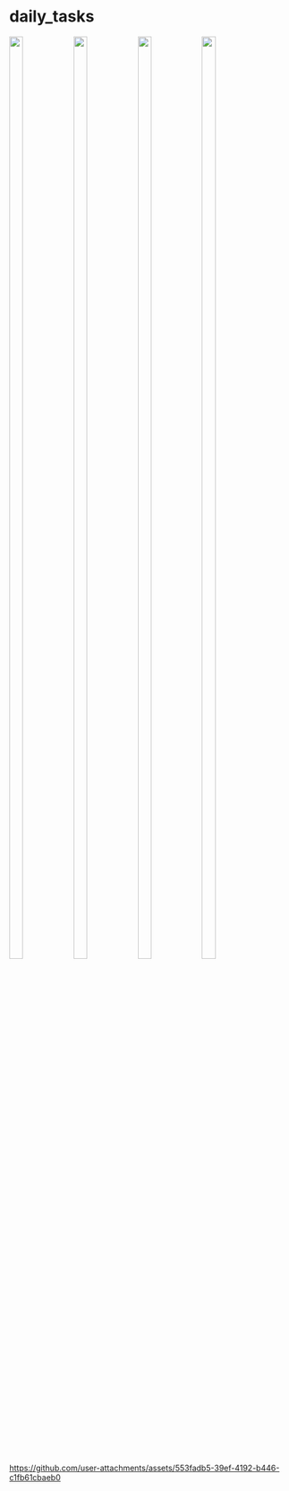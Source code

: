 # daily_tasks

<img src = "https://github.com/user-attachments/assets/1aef139a-02c7-4c5d-b6bb-8d959a3bd245" height = 65% width = 22%>
<img src = "https://github.com/user-attachments/assets/48054b80-082a-4ebc-bd3b-25a68005e910" height = 65% width = 22%>
<img src = "https://github.com/user-attachments/assets/e28c4221-ef33-4501-aac2-dbd36bd5c9ce" height = 65% width = 22%>
<img src = "https://github.com/user-attachments/assets/06ba0561-d8ce-4a25-8345-0680403bce57" height = 65% width = 22%>

https://github.com/user-attachments/assets/553fadb5-39ef-4192-b446-c1fb61cbaeb0
